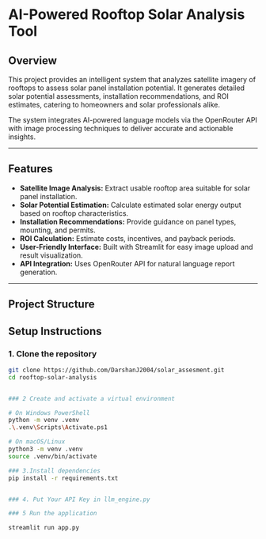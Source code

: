 # AI-Powered Rooftop Solar Analysis Tool

## Overview

This project provides an intelligent system that analyzes satellite imagery of rooftops to assess solar panel installation potential. It generates detailed solar potential assessments, installation recommendations, and ROI estimates, catering to homeowners and solar professionals alike.

The system integrates AI-powered language models via the OpenRouter API with image processing techniques to deliver accurate and actionable insights.

---

## Features

- **Satellite Image Analysis:** Extract usable rooftop area suitable for solar panel installation.
- **Solar Potential Estimation:** Calculate estimated solar energy output based on rooftop characteristics.
- **Installation Recommendations:** Provide guidance on panel types, mounting, and permits.
- **ROI Calculation:** Estimate costs, incentives, and payback periods.
- **User-Friendly Interface:** Built with Streamlit for easy image upload and result visualization.
- **API Integration:** Uses OpenRouter API for natural language report generation.

---

## Project Structure


## Setup Instructions

### 1. Clone the repository

```bash
git clone https://github.com/DarshanJ2004/solar_assesment.git
cd rooftop-solar-analysis


### 2 Create and activate a virtual environment

# On Windows PowerShell
python -m venv .venv
.\.venv\Scripts\Activate.ps1

# On macOS/Linux
python3 -m venv .venv
source .venv/bin/activate

### 3.Install dependencies
pip install -r requirements.txt


### 4. Put Your API Key in llm_engine.py

### 5 Run the application

streamlit run app.py
